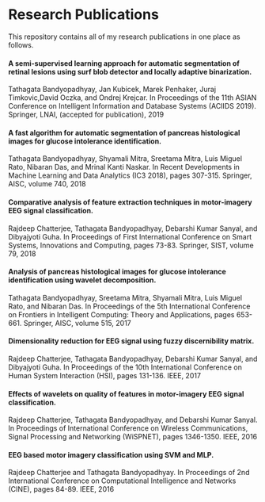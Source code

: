 # Research Publications
This repository contains all of my research publications in one place as follows.

#### A semi-supervised learning approach for automatic segmentation of retinal lesions using surf blob detector and locally adaptive binarization.
Tathagata Bandyopadhyay, Jan Kubicek, Marek Penhaker, Juraj Timkovic,David Oczka, and Ondrej Krejcar. 
In Proceedings of the 11th ASIAN Conference on Intelligent Information and Database Systems (ACIIDS 2019). Springer, LNAI, (accepted for publication), 2019

#### A fast algorithm for automatic segmentation of pancreas histological images for glucose intolerance identification.
Tathagata Bandyopadhyay, Shyamali Mitra, Sreetama Mitra, Luis Miguel Rato, Nibaran Das, and Mrinal Kanti Naskar.
In Recent Developments in Machine Learning and Data Analytics (IC3 2018), pages 307-315. Springer, AISC, volume 740, 2018

#### Comparative analysis of feature extraction techniques in motor-imagery EEG signal classification.
Rajdeep Chatterjee, Tathagata Bandyopadhyay, Debarshi Kumar Sanyal, and Dibyajyoti Guha.
In Proceedings of First International Conference on Smart Systems, Innovations and Computing, pages 73-83. Springer, SIST, volume 79, 2018

#### Analysis of pancreas histological images for glucose intolerance identification using wavelet decomposition.
Tathagata Bandyopadhyay, Sreetama Mitra, Shyamali Mitra, Luis Miguel Rato, and Nibaran Das.
In Proceedings of the 5th International Conference on Frontiers in Intelligent Computing: Theory and Applications, pages 653-661. Springer, AISC, volume 515, 2017

#### Dimensionality reduction for EEG signal using fuzzy discernibility matrix.
Rajdeep Chatterjee, Tathagata Bandyopadhyay, Debarshi Kumar Sanyal, and Dibyajyoti Guha.
In Proceedings of the 10th International Conference on Human System Interaction (HSI), pages 131-136. IEEE, 2017

#### Effects of wavelets on quality of features in motor-imagery EEG signal classification.
Rajdeep Chatterjee, Tathagata Bandyopadhyay, and Debarshi Kumar Sanyal.
In Proceedings of International Conference on Wireless Communications, Signal Processing and Networking (WiSPNET), pages 1346-1350. IEEE, 2016

#### EEG based motor imagery classification using SVM and MLP. 
Rajdeep Chatterjee and Tathagata Bandyopadhyay.
In Proceedings of 2nd International Conference on Computational Intelligence and Networks (CINE), pages 84-89. IEEE, 2016
